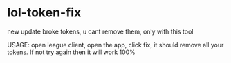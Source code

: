 # lol-token-fix
new update broke tokens, u cant remove them, only with this tool

USAGE: open league client, open the app, click fix, it should remove all your tokens. If not try again then it will work 100%
